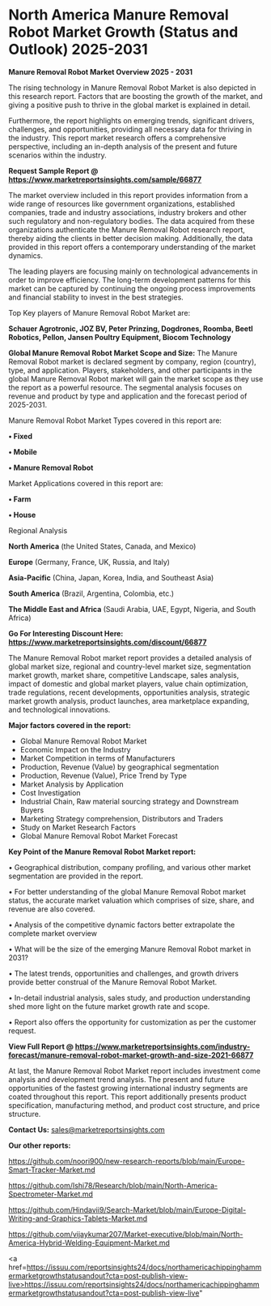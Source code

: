 # North America Manure Removal Robot Market Growth (Status and Outlook) 2025-2031

<Strong> Manure Removal Robot Market Overview 2025 - 2031</strong>

The rising technology in Manure Removal Robot Market is also depicted in this research report. Factors that are boosting the growth of the market, and giving a positive push to thrive in the global market is explained in detail.

Furthermore, the report highlights on emerging trends, significant drivers, challenges, and opportunities, providing all necessary data for thriving in the industry. This report market research offers a comprehensive perspective, including an in-depth analysis of the present and future scenarios within the industry.

<strong>Request Sample Report @ <a href=https://www.marketreportsinsights.com/sample/66877>https://www.marketreportsinsights.com/sample/66877</a></strong>

The market overview included in this report provides information from a wide range of resources like government organizations, established companies, trade and industry associations, industry brokers and other such regulatory and non-regulatory bodies. The data acquired from these organizations authenticate the Manure Removal Robot research report, thereby aiding the clients in better decision making. Additionally, the data provided in this report offers a contemporary understanding of the market dynamics.

The leading players are focusing mainly on technological advancements in order to improve efficiency. The long-term development patterns for this market can be captured by continuing the ongoing process improvements and financial stability to invest in the best strategies.

Top Key players of Manure Removal Robot Market are:

<strong>Schauer Agrotronic, JOZ BV, Peter Prinzing, Dogdrones, Roomba, Beetl Robotics, Pellon, Jansen Poultry Equipment, Biocom Technology</strong>

<strong><b>Global Manure Removal Robot Market Scope and Size:</b></strong>
The Manure Removal Robot market is declared segment by company, region (country), type, and application. Players, stakeholders, and other participants in the global Manure Removal Robot market will gain the market scope as they use the report as a powerful resource. The segmental analysis focuses on revenue and product by type and application and the forecast period of 2025-2031.

Manure Removal Robot Market Types covered in this report are:

<strong>• Fixed

• Mobile

• Manure Removal Robot</strong>

Market Applications covered in this report are:

<strong>• Farm

• House</strong> 

Regional Analysis

<strong>North America</strong> (the United States, Canada, and Mexico)

<strong>Europe</strong> (Germany, France, UK, Russia, and Italy)

<strong>Asia-Pacific</strong> (China, Japan, Korea, India, and Southeast Asia)

<strong>South America</strong> (Brazil, Argentina, Colombia, etc.)

<strong>The Middle East and Africa</strong> (Saudi Arabia, UAE, Egypt, Nigeria, and South Africa)

<strong>Go For Interesting Discount Here: <a href=https://www.marketreportsinsights.com/discount/66877>https://www.marketreportsinsights.com/discount/66877</a></strong>

The Manure Removal Robot market report provides a detailed analysis of global market size, regional and country-level market size, segmentation market growth, market share, competitive Landscape, sales analysis, impact of domestic and global market players, value chain optimization, trade regulations, recent developments, opportunities analysis, strategic market growth analysis, product launches, area marketplace expanding, and technological innovations.

<strong><b>Major factors covered in the report:</b></strong>
<ul>
  <li>Global Manure Removal Robot Market </li>
  <li>Economic Impact on the Industry</li>
  <li>Market Competition in terms of Manufacturers</li>
  <li>Production, Revenue (Value) by geographical segmentation</li>
  <li>Production, Revenue (Value), Price Trend by Type</li>
  <li>Market Analysis by Application</li>
  <li>Cost Investigation</li>
  <li>Industrial Chain, Raw material sourcing strategy and Downstream Buyers</li>
  <li>Marketing Strategy comprehension, Distributors and Traders</li>
  <li>Study on Market Research Factors</li>
  <li>Global Manure Removal Robot Market Forecast</li>
</ul>

<strong><b>Key Point of the Manure Removal Robot Market report:</b></strong>

• Geographical distribution, company profiling, and various other market segmentation are provided in the report.

• For better understanding of the global Manure Removal Robot market status, the accurate market valuation which comprises of size, share, and revenue are also covered.

• Analysis of the competitive dynamic factors better extrapolate the complete market overview

• What will be the size of the emerging Manure Removal Robot market in 2031?

• The latest trends, opportunities and challenges, and growth drivers provide better construal of the Manure Removal Robot Market.

• In-detail industrial analysis, sales study, and production understanding shed more light on the future market growth rate and scope.

• Report also offers the opportunity for customization as per the customer request.

<strong><b>View Full Report @ <a href=https://www.marketreportsinsights.com/industry-forecast/manure-removal-robot-market-growth-and-size-2021-66877>https://www.marketreportsinsights.com/industry-forecast/manure-removal-robot-market-growth-and-size-2021-66877</a></b></strong>


At last, the Manure Removal Robot Market report includes investment come analysis and development trend analysis. The present and future opportunities of the fastest growing international industry segments are coated throughout this report. This report additionally presents product specification, manufacturing method, and product cost structure, and price structure.

<strong>Contact Us:</strong>
sales@marketreportsinsights.com

<strong>Our other reports:</strong>

<a href=https://github.com/noori900/new-research-reports/blob/main/Europe-Smart-Tracker-Market.md>https://github.com/noori900/new-research-reports/blob/main/Europe-Smart-Tracker-Market.md</a>

<a href=https://github.com/Ishi78/Research/blob/main/North-America-Spectrometer-Market.md>https://github.com/Ishi78/Research/blob/main/North-America-Spectrometer-Market.md</a>

<a href=https://github.com/Hindavii9/Search-Market/blob/main/Europe-Digital-Writing-and-Graphics-Tablets-Market.md>https://github.com/Hindavii9/Search-Market/blob/main/Europe-Digital-Writing-and-Graphics-Tablets-Market.md</a>

<a href=https://github.com/vijaykumar207/Market-executive/blob/main/North-America-Hybrid-Welding-Equipment-Market.md>https://github.com/vijaykumar207/Market-executive/blob/main/North-America-Hybrid-Welding-Equipment-Market.md</a>

<a href=https://issuu.com/reportsinsights24/docs/northamericachippinghammermarketgrowthstatusandout?cta=post-publish-view-live>https://issuu.com/reportsinsights24/docs/northamericachippinghammermarketgrowthstatusandout?cta=post-publish-view-live</a>"
